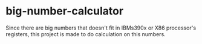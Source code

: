 # big-number-calculator
Since there are big numbers that doesn't fit in IBMs390x or X86 processor's registers, this project is made to do calculation on this numbers.
